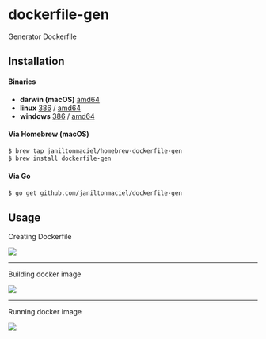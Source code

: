 # dockerfile-gen

Generator Dockerfile

## Installation

#### Binaries

- **darwin (macOS)** [amd64](https://github.com/janiltonmaciel/dockerfile-gen/releases/download/1.6.0/dockerfile-gen_1.6.0_macOS_amd64.tar.gz)
- **linux** [386](https://github.com/janiltonmaciel/dockerfile-gen/releases/download/1.6.0/dockerfile-gen_1.6.0_linux_386.tar.gz) / [amd64](https://github.com/janiltonmaciel/dockerfile-gen/releases/download/1.6.0/dockerfile-gen_1.6.0_linux_amd64.tar.gz)
- **windows** [386](https://github.com/janiltonmaciel/dockerfile-gen/releases/download/1.6.0/dockerfile-gen_1.6.0_windows_386.zip) / [amd64](https://github.com/janiltonmaciel/dockerfile-gen/releases/download/1.6.0/dockerfile-gen_1.6.0_windows_amd64.zip)

#### Via Homebrew (macOS)
```bash
$ brew tap janiltonmaciel/homebrew-dockerfile-gen
$ brew install dockerfile-gen
```

#### Via Go

```bash
$ go get github.com/janiltonmaciel/dockerfile-gen
```

## Usage
Creating Dockerfile

![](https://github.com/janiltonmaciel/dockerfile-gen/blob/master/dc-gen-create.gif)
  
---  
Building docker image  
   

![](https://github.com/janiltonmaciel/dockerfile-gen/blob/master/dc-gen-build.gif)

---  
Running docker image  
   

![](https://github.com/janiltonmaciel/dockerfile-gen/blob/master/dc-gen-run.gif)
